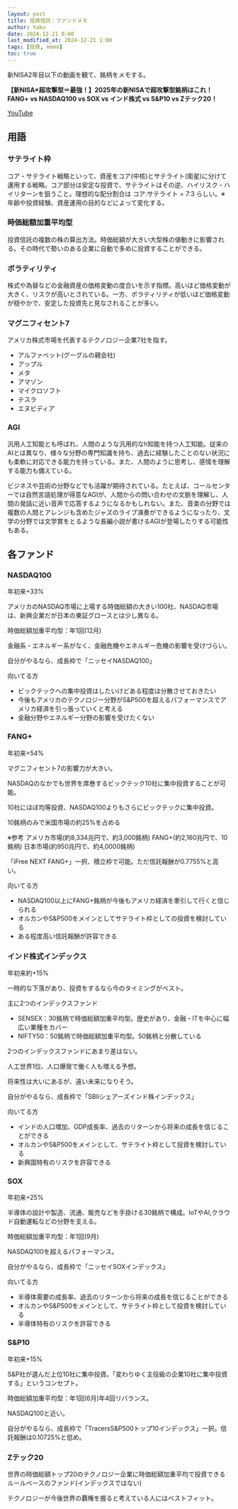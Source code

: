 ```yaml
---
layout: post
title: 投資信託：ファンドメモ
author: taku
date: 2024-12-21 0:00
last_modified_at: 2024-12-21 1:00
tags: [投資, memo]
toc: true
---
```


新NISA2年目以下の動画を観て、銘柄をメモする。

**【新NISA×超攻撃型＝最強！】2025年の新NISAで超攻撃型銘柄はこれ！FANG+ vs NASDAQ100 vs SOX vs インド株式 vs S&P10 vs Zテック20！**

<a href="https://www.youtube.com/watch?v=NlH37wx8Sps" target="_blank">YouTube</a>

## 用語

### サテライト枠

コア・サテライト戦略といって、資産をコア(中核)とサテライト(衛星)に分けて運用する戦略。コア部分は安定な投資で、サテライトはその逆、ハイリスク・ハイリターンを狙うこと。理想的な配分割合は コア:サテライト = 7:3 らしい。※年齢や投資経験、資産運用の目的などによって変化する。

### 時価総額加重平均型

投資信託の複数の株の算出方法。時価総額が大きい大型株の値動きに影響される。その時代で勢いのある企業に自動で多めに投資することができる。

### ボラティリティ

株式や為替などの金融資産の価格変動の度合いを示す指標。高いほど価格変動が大きく、リスクが高いとされている。一方、ボラティリティが低いほど価格変動が穏やかで、安定した投資先と見なされることが多い。

### マグニフィセント7

アメリカ株式市場を代表するテクノロジー企業7社を指す。
- アルファベット(グーグルの親会社)
- アップル
- メタ
- アマゾン
- マイクロソフト
- テスラ
- エヌビディア

### AGI

汎用人工知能とも呼ばれ、人間のような汎用的なh知能を持つ人工知能。従来のAIとは異なり、様々な分野の専門知識を持ち、過去に経験したことのない状況にも柔軟に対応できる能力を持っている。また、人間のように思考し、感情を理解する能力も備えている。

ビジネスや芸術の分野などでも活躍が期待されている。たとえば、コールセンターでは自然言語処理が得意なAGIが、人間からの問い合わせの文脈を理解し、人間の発話に近い音声で応答するようになるかもしれない。また、音楽の分野では複数の人間とアレンジも含めたジャズのライブ演奏ができるようになったり、文学の分野では文学賞をとるような長編小説が書けるAGIが登場したりする可能性もある。

## 各ファンド

### NASDAQ100

年初来+33%

アメリカのNASDAQ市場に上場する時価総額の大きい100社、NASDAQ市場は、新興企業だが日本の東証グロースとは少し異なる。

時価総額加重平均型：年1回(12月)

金融系・エネルギー系がなく、金融危機やエネルギー危機の影響を受けづらい。

自分がやるなら、成長枠で「ニッセイNASDAQ100」

向いてる方
- ビックテックへの集中投資はしたいけどある程度は分散させておきたい
- 今後もアメリカのテクノロジー分野がS&P500を超えるパフォーマンスでアメリカ経済を引っ張っていくと考える
- 金融分野やエネルギー分野の影響を受けたくない

### FANG+

年初来+54%

マグニフィセント7の影響力が大きい。

NASDAQのなかでも世界を席巻するビックテック10社に集中投資することが可能。

10社にほぼ均等投資、NASDAQ100よりもさらにビックテックに集中投資。

10銘柄のみで米国市場の約25%を占める

※参考
アメリカ市場(約8,334兆円で、約3,000銘柄)
FANG+(約2,160兆円で、10銘柄)
日本市場(約950兆円で、約4,0000銘柄)

「iFree NEXT FANG+」一択、積立枠で可能。ただ信託報酬が0.7755%と高い。

向いてる方
- NASDAQ100以上にFANG+銘柄が今後もアメリカ経済を牽引して行くと信じられる
- オルカンやS&P500をメインとしてサテライト枠としての投資を検討している
- ある程度高い信託報酬が許容できる


### インド株式インデックス

年初来約+15%

一時的な下落があり、投資をするなら今のタイミングがベスト。

主に2つのインデックスファンド

- SENSEX：30銘柄で時価総額加重平均型。歴史があり、金融・ITを中心に幅広い業種をカバー
- NIFTY50：50銘柄で時価総額加重平均型。50銘柄と分散している

2つのインデックスファンドにあまり差はない。

人工世界1位、人口爆発で働く人も増える予想。

将来性は大いにあるが、遠い未来になりそう。

自分がやるなら、成長枠で「SBIiシェアーズインド株インデックス」

向いてる方
- インドの人口増加、GDP成長率、過去のリターンから将来の成長を信じることができる
- オルカンやS&P500をメインとして、サテライト枠として投資を検討している
- 新興国特有のリスクを許容できる

### SOX

年初来+25%

半導体の設計や製造、流通、販売などを手掛ける30銘柄で構成。IoTやAI,クラウド自動運転などの分野を支える。

時価総額加重平均型：年1回(9月)

NASDAQ100を超えるパフォーマンス。

自分がやるなら、成長枠で「ニッセイSOXインデックス」

向いてる方
- 半導体需要の成長率、過去のリターンから将来の成長を信じることができる
- オルカンやS&P500をメインとして、サテライト枠として投資を検討している
- 半導体特有のリスクを許容できる

### S&P10

年初来+15%

S&P社が選んだ上位10社に集中投資。「変わりゆく主役級の企業10社に集中投資する」というコンセプト。

時価総額加重平均型：年1回(6月)年4回リバランス。

NASDAQ100と近い。

自分がやるなら、成長枠で「TracersS&P500トップ10インデックス」一択。信託報酬は0.10725%と低め。

### Zテック20

世界の時価総額トップ20のテクノロジー企業に時価総額加重平均で投資できるルールベースのファンド(インデックスではない)

テクノロジーが今後世界の覇権を握ると考えている人にはベストフィット。
